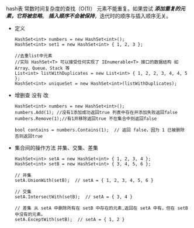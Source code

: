 hash表
    常数时间复杂度的查找（O(1)）
    元素不能重复。如果尝试 ***添加重复的元素，它将被忽略***。
    ***插入顺序不会被保持***，迭代时的顺序与插入顺序无关。

+ 定义
    ```
    HashSet<int> numbers = new HashSet<int>();
    HashSet<int> set1 = new HashSet<int> { 1, 2, 3 };

    //去重list中元素
    //实际 HashSet<T> 可以接受任何实现了 IEnumerable<T> 接口的数据结构 如 Array、Queue、Stack 等
    List<int> listWithDuplicates = new List<int> { 1, 2, 2, 3, 4, 4, 5 };
    HashSet<int> uniqueSet = new HashSet<int>(listWithDuplicates);
    ```

+ 增删查 没有 改
    ```
    HashSet<int> numbers = new HashSet<int>();
    numbers.Add(1); //没有1添加成功返回true 列表中存在并添加失败返回false
    numbers.Remove(1);//有1并移除返回true 不在集合中则返回false

    bool contains = numbers.Contains(1);  // 返回 false，因为 1 已被删除 否则返回true
    ```

+ 集合间的操作方法 并集、交集、差集
    ```
    HashSet<int> setA = new HashSet<int> { 1, 2, 3, 4 };
    HashSet<int> setB = new HashSet<int> { 3, 4, 5, 6 };

    // 并集
    setA.UnionWith(setB);  // setA = { 1, 2, 3, 4, 5, 6 }

    // 交集
    setA.IntersectWith(setB);  // setA = { 3, 4 }

    // 差集 从 setA 中删除所有在 setB 中存在的元素,返回在 setA 中有，但在 setB 中没有的元素。
    setA.ExceptWith(setB);  // setA = { 1, 2 }
    ```